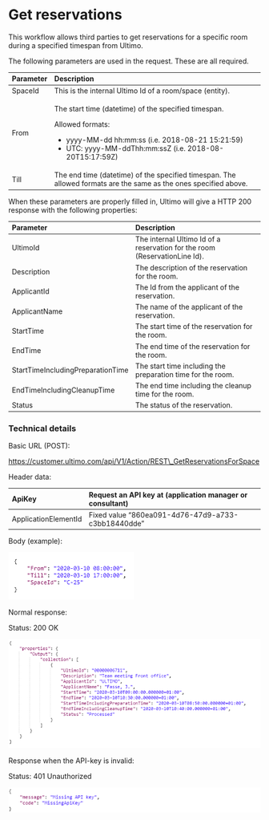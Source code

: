 # Get reservations

This workflow allows third parties to get reservations for a specific room during a specified timespan from Ultimo.

The following parameters are used in the request. These are all required.

<table>
  <thead>
    <tr>
      <th style="text-align:left">Parameter</th>
      <th style="text-align:left">Description</th>
    </tr>
  </thead>
  <tbody>
    <tr>
      <td style="text-align:left">SpaceId</td>
      <td style="text-align:left">This is the internal Ultimo Id of a room/space (entity).</td>
    </tr>
    <tr>
      <td style="text-align:left">From</td>
      <td style="text-align:left">
        <p>The start time (datetime) of the specified timespan.</p>
        <p>Allowed formats:</p>
        <ul>
          <li>yyyy-MM-dd hh:mm:ss (i.e. 2018-08-21 15:21:59)</li>
          <li>UTC: yyyy-MM-ddThh:mm:ssZ (i.e. 2018-08-20T15:17:59Z)</li>
        </ul>
      </td>
    </tr>
    <tr>
      <td style="text-align:left">Till</td>
      <td style="text-align:left">The end time (datetime) of the specified timespan. The allowed formats
        are the same as the ones specified above.</td>
    </tr>
  </tbody>
</table>

When these parameters are properly filled in, Ultimo will give a HTTP 200 response with the following properties:

| Parameter  | Description |
| :--- | :--- |
| UltimoId | The internal Ultimo Id of a reservation for the room \(ReservationLine Id\). |
| Description | The description of the reservation for the room. |
| ApplicantId | The Id from the applicant of the reservation. |
| ApplicantName | The name of the applicant of the reservation. |
| StartTime | The start time of the reservation for the room. |
| EndTime | The end time of the reservation for the room. |
| StartTimeIncludingPreparationTime | The start time including the preparation time for the room. |
| EndTimeIncludingCleanupTime | The end time including the cleanup time for the room. |
| Status | The status of the reservation. |

### Technical details 

Basic URL \(POST\):

https://customer.ultimo.com/api/V1/Action/REST\_GetReservationsForSpace

Header data:

| ApiKey | Request an API key at \(application manager or consultant\) |
| :--- | :--- |
| ApplicationElementId | Fixed value “860ea091-4d76-47d9-a733-c3bb18440dde” |

Body \(example\):

![](../../../.gitbook/assets/15.png)

Normal response:

Status: 200 OK

![](../../../.gitbook/assets/16.png)

Response when the API-key is invalid:

Status: 401 Unauthorized

![](../../../.gitbook/assets/17.png)

